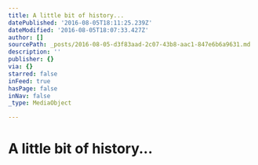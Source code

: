 ```yaml
---
title: A little bit of history...
datePublished: '2016-08-05T18:11:25.239Z'
dateModified: '2016-08-05T18:07:33.427Z'
author: []
sourcePath: _posts/2016-08-05-d3f83aad-2c07-43b8-aac1-847e6b6a9631.md
description: ''
publisher: {}
via: {}
starred: false
inFeed: true
hasPage: false
inNav: false
_type: MediaObject

---
```

# A little bit of history...